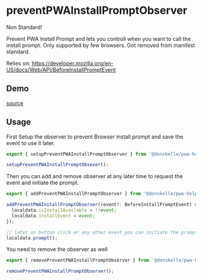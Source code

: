 # preventPWAInstallPromptObserver

Non Standard!

Prevent PWA Install Prompt and lets you controll when you want to call the install prompt.
Only supported by few browsers. Got removed from manifest standard.

Relies on:
https://developer.mozilla.org/en-US/docs/Web/API/BeforeInstallPromptEvent

<script setup>
import Demo from './demo.vue'
</script>

## Demo

<DemoContainer>
  <p class="demo-source-link"><a href="https://github.com/donskelle/pwa-helpers/tree/master/packages/functions/installAvailableObserver/demo.vue" targat="blank">source</a></p>
  <Demo/>
</DemoContainer>

## Usage

First Setup the observer to prevent Browser install prompt and save the event to use it later.

```ts
export { setupPreventPWAInstallPromptObserver } from '@donskelle/pwa-helpers';

setupPreventPWAInstallPromptObsever();
```

Then you can add and remove observer at any later time to request the event and initiate the prompt.

```ts
export { addPreventPWAInstallPromptObserver } from '@donskelle/pwa-helpers';

addPreventPWAInstallPromptObserver((event?: BeforeInstallPromptEvent) => {
  localdata.isInstallAvailable = !!event;
  localdata.installEvent = event;
});

// later on button click or any other event you can initiate the prompt
localdata.prompt();
```

You need to remove the observer as well

```ts
export { removePreventPWAInstallPromptObserver } from '@donskelle/pwa-helpers';

removePreventPWAInstallPromptObserver();
```
